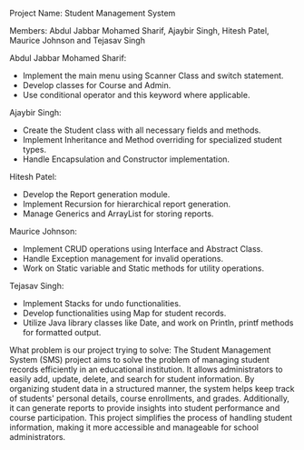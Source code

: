 Project Name: Student Management System

Members: Abdul Jabbar Mohamed Sharif, Ajaybir Singh, Hitesh Patel, Maurice Johnson and Tejasav Singh

Abdul Jabbar Mohamed Sharif:
- Implement the main menu using Scanner Class and switch statement.
- Develop classes for Course and Admin.
- Use conditional operator and this keyword where applicable.

Ajaybir Singh:
- Create the Student class with all necessary fields and methods.
- Implement Inheritance and Method overriding for specialized student types.
- Handle Encapsulation and Constructor implementation.

Hitesh Patel:
- Develop the Report generation module.
- Implement Recursion for hierarchical report generation.
- Manage Generics and ArrayList for storing reports.

Maurice Johnson:
- Implement CRUD operations using Interface and Abstract Class.
- Handle Exception management for invalid operations.
- Work on Static variable and Static methods for utility operations.

Tejasav Singh:
- Implement Stacks for undo functionalities.
- Develop functionalities using Map for student records.
- Utilize Java library classes like Date, and work on Println, printf methods for formatted output.

What problem is our project trying to solve:
The Student Management System (SMS) project aims to solve the problem of managing student records efficiently in an educational institution. 
It allows administrators to easily add, update, delete, and search for student information. By organizing student data in a structured manner, 
the system helps keep track of students' personal details, course enrollments, and grades. Additionally, it can generate reports to provide insights 
into student performance and course participation. This project simplifies the process of handling student information, making it more accessible and 
manageable for school administrators.
